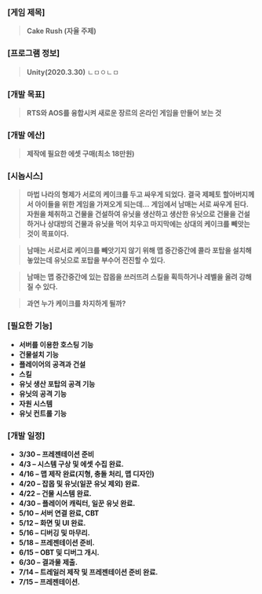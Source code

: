 ### [게임 제목] ###
> **Cake Rush (자율 주제)**

### [프로그램 정보] ###
> **Unity(2020.3.30)**
> ㄴㅁㅇㄴㅁ

### [개발 목표] ###
> **RTS와 AOS를 융합시켜 새로운 장르의 온라인 게임을 만들어 보는 것**
> 
### [개발 에산] ###
> **제작에 필요한 에셋 구매(최소 18만원)**

### [시놉시스] ###
> **마법 나라의 형제가 서로의 케이크를 두고 싸우게 되었다.**
> **결국 제페토 할아버지께서 아이들을 위한 게임을 가져오게 되는데...**
> **게임에서 남매는 서로 싸우게 된다.**
> **자원을 체취하고 건물을 건설하여 유닛을 생산하고 생산한 유닛으로 건물을 건설하거나 상대방의 건물과 유닛을 먹어 치우고 마지막에는 상대의 케이크를 빼앗는 것이 목표이다.**

> **남매는 서로서로 케이크를 빼앗기지 않기 위해 맵 중간중간에 콜라 포탑을 설치해 놓았는데 유닛으로 포탑을 부수어 전진할 수 있다.**

> **남매는 맵 중간중간에 있는 잡몹을 쓰러뜨려 스킬을 획득하거나 레벨을 올려 강해질 수 있다.**

> **과연 누가 케이크를 차지하게 될까?**

### [필요한 기능] ###
* **서버를 이용한 호스팅 기능**
* **건물설치 기능**
* **플레이어의 공격과 건설**
* **스킬**
* **유닛 생산 포탑의 공격 기능**
* **유닛의 공격 기능**
* **자원 시스템**
* **유닛 컨트롤 기능**

### [개발 일정] ###
* **3/30 – 프레젠테이션 준비**
* **4/3 – 시스템 구상 및 에셋 수집 완료.**
* **4/16 – 맵 제작 완료(지형, 충돌 처리, 맵 디자인)** 
* **4/20 – 잡몹 및 유닛(일꾼 유닛 제외) 완료.**
* **4/22 – 건물 시스템 완료.**
* **4/30 – 플레이어 캐릭터, 일꾼 유닛 완료.**
* **5/10 – 서버 연결 완료, CBT**
* **5/12 – 화면 및 UI 완료.**
* **5/16 – 디버깅 및 마무리.**
* **5/18 – 프레젠테이션 준비.**
* **6/15 – OBT 및 디버그 개시.**
* **6/30 – 결과물 제출.**
* **7/14 – 트레일러 제작 및 프레젠테이션 준비 완료.**  
* **7/15 – 프레젠테이션.**




